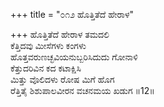 +++
title = "೦೧೨ ಹೊತ್ತಿತೆದೆ ಹೇರಾಳ"

+++
ಹೊತ್ತಿತೆದೆ ಹೇರಾಳ ತಮದಲಿ  
ಕೆತ್ತಿದವು ಮೀಸೆಗಳು ಕಂಗಳು  
ಹೊತ್ತವರುಣಚ್ಛವಿಯನುಬ್ಬರಿಸಿದುದು ಗೋನಾಳಿ  
ಕೆತ್ತುದರಿವಿನ ಕದ ಕಟಾಕ್ಷಿಸಿ   
ಮಿತ್ತು ವೊಲಿದಳು ರೋಷ ಮಿಗೆ ಹೊಗ  
ರೆತ್ತಿತೈ ಶಿಶುಪಾಲವೀರನ ವಚನಮಯ ಖಡುಗ     ॥12॥